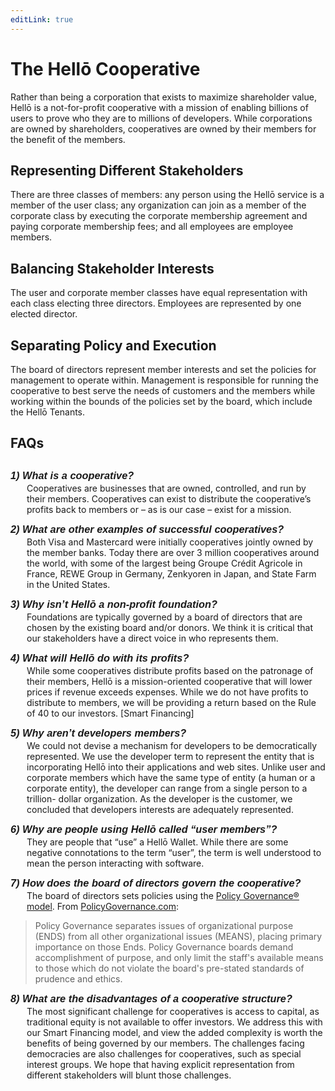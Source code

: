 ```yaml
---
editLink: true
---
```


# The Hellō Cooperative

Rather than being a corporation that exists to maximize shareholder value, Hellō is a not-for-profit cooperative with a mission of enabling billions of users to prove who they are to millions of developers. While corporations are owned by shareholders, cooperatives are owned by their members for the benefit of the members. 

## Representing Different Stakeholders

There are three classes of members: any person using the Hellō service is a member of the user class; any organization can join as a member of the corporate class by executing the corporate membership agreement and paying corporate membership fees; and all employees are employee members.

## Balancing Stakeholder Interests

The user and corporate member classes have equal representation with each class electing three directors. Employees are represented by one elected director. 

## Separating Policy and Execution

The board of directors represent member interests and set the policies for management to operate within. Management is responsible for running the cooperative to best serve the needs of customers and the members while working within the bounds of the policies set by the board, which include the Hellō Tenants. 

## FAQs
### 1) What is a cooperative?
Cooperatives are businesses that are owned, controlled, and run by their members. Cooperatives can exist to distribute the cooperative’s profits back to members or – as is our case – exist for a mission. 
### 2) What are other examples of successful cooperatives?
Both Visa and Mastercard were initially cooperatives jointly owned by the member banks. Today there are over 3 million cooperatives around the world, with some of the largest being Groupe Crédit Agricole in France, REWE Group in Germany, Zenkyoren in Japan, and State Farm in the United States.
### 3) Why isn’t Hellō a non-profit foundation?
Foundations are typically governed by a board of directors that are chosen by the existing board and/or donors. We think it is critical that our stakeholders have a direct voice in who represents them.
### 4) What will Hellō do with its profits?
While some cooperatives distribute profits based on the patronage of their members, Hellō is a mission-oriented cooperative that will lower prices if revenue exceeds expenses. While we do not have profits to distribute to members, we will be providing a return based on the Rule of 40 to our investors. [Smart Financing]
### 5) Why aren’t developers members?
We could not devise a mechanism for developers to be democratically represented. We use the developer term to represent the entity that is incorporating Hellō into their applications and web sites. Unlike user and corporate members which have the same type of entity (a human or a corporate entity), the developer can range from a single person to a trillion- dollar organization. As the developer is the customer, we concluded that developers interests are adequately represented.
### 6) Why are people using Hellō called “user members”?
They are people that “use” a Hellō Wallet. While there are some negative connotations to the term “user”, the term is well understood to mean the person interacting with software.
### 7) How does the board of directors govern the cooperative?
The board of directors sets policies using the [Policy Governance® model](https://en.wikipedia.org/wiki/Policy_Governance). From [PolicyGovernance.com](https://www.policygovernance.com/model.htm):
>Policy Governance separates issues of organizational purpose (ENDS) from all other organizational issues (MEANS), placing primary importance on those Ends. Policy Governance boards demand accomplishment of purpose, and only limit the staff's available means to those which do not violate the board's pre-stated standards of prudence and ethics.
### 8) What are the disadvantages of a cooperative structure?
The most significant challenge for cooperatives is access to capital, as traditional equity is not available to offer investors. We address this with our Smart Financing model, and view the added complexity is worth the benefits of being governed by our members.
The challenges facing democracies are also challenges for cooperatives, such as special interest groups. We hope that having explicit representation from different stakeholders will blunt those challenges.

<style>
    #faqs{
        margin-bottom: 30px !important;
    }
    h3 {
        font-family: sans-serif;
        font-weight: bold !important;
        font-style: italic !important;
        margin-top: 10px !important;
        margin-bottom: -12px !important;
    }
    h3 + p {
        margin-left: 26px !important;
    }
</style>
